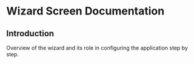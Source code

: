 # Wizard Screen Documentation

## Introduction

Overview of the wizard and its role in configuring the application step by step.
